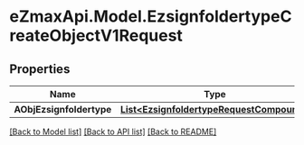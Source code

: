 
# eZmaxApi.Model.EzsignfoldertypeCreateObjectV1Request

## Properties

Name | Type | Description | Notes
------------ | ------------- | ------------- | -------------
**AObjEzsignfoldertype** | [**List&lt;EzsignfoldertypeRequestCompound&gt;**](EzsignfoldertypeRequestCompound.md) |  | 

[[Back to Model list]](../README.md#documentation-for-models)
[[Back to API list]](../README.md#documentation-for-api-endpoints)
[[Back to README]](../README.md)

